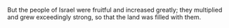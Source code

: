 But the people of Israel were fruitful and increased greatly; they multiplied and grew exceedingly strong, so that the land was filled with them.
